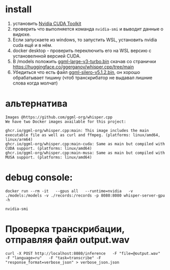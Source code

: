 # install

1) установить [Nvidia CUDA Toolkit](https://developer.nvidia.com/cuda-downloads)
2) проверить что выполняется команда ``nvidia-smi`` и выводит данные о видюхе.
3) Если запускаете из windows, то запустить WSL, установить nvidia cuda ещё и в нём.
4) docker desktop - проверить переключить его на WSL версию с установелнной версией CUDA.
5) В /models положить [ggml-large-v3-turbo.bin](https://huggingface.co/ggerganov/whisper.cpp/blob/main/ggml-large-v3-turbo.bin) скачав со странички https://huggingface.co/ggerganov/whisper.cpp/tree/main
6) Убедиться что есть файл [ggml-silero-v5.1.2.bin](models/ggml-silero-v5.1.2.bin), он хорошо обрабатывает тишину (чтоб транскрибатор не выдавал лишние слова когда молчат)

# альтернатива
```
Images @https://github.com/ggml-org/whisper.cpp
We have two Docker images available for this project:

ghcr.io/ggml-org/whisper.cpp:main: This image includes the main executable file as well as curl and ffmpeg. (platforms: linux/amd64, linux/arm64)
ghcr.io/ggml-org/whisper.cpp:main-cuda: Same as main but compiled with CUDA support. (platforms: linux/amd64)
ghcr.io/ggml-org/whisper.cpp:main-musa: Same as main but compiled with MUSA support. (platforms: linux/amd64)
```


# debug console:

```
docker run --rm -it   --gpus all   --runtime=nvidia   -v ./models:/models -v ./records:/records -p 8080:8080 whisper-server-gpu -h

nvidia-smi
```

# Проверка транскрибации, отправляя файл output.wav
```
curl -X POST http://localhost:8080/inference   -F "file=@output.wav"   -F "language=ru"   -F "task=transcribe" -F "response_format=verbose_json" > verbose_json.json
```